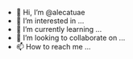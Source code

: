 - 👋 Hi, I’m @alecatuae
- 👀 I’m interested in ...
- 🌱 I’m currently learning ...
- 💞️ I’m looking to collaborate on ...
- 📫 How to reach me ...

<!---
alecatuae/alecatuae is a ✨ special ✨ repository because its `README.md` (this file) appears on your GitHub profile.
You can click the Preview link to take a look at your changes.
--->

